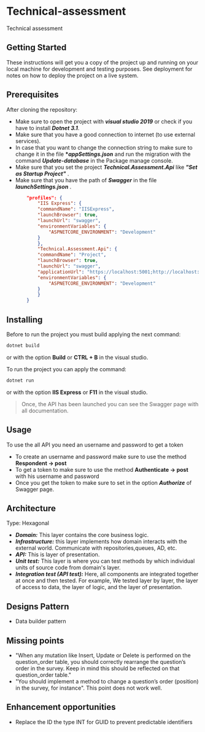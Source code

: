 # Technical-assessment
Technical assessment 

## Getting Started

These instructions will get you a copy of the project up and running on your local machine for development and testing purposes. See deployment for notes on how to deploy the project on a live system.

## Prerequisites

After cloning the repository:
 * Make sure to open the project with __*visual studio 2019*__ or check if you have to install __*Dotnet 3.1*__.
 * Make sure that you have a good connection to internet (to use external services).
 * In case that you want to change the connection string to make sure to change it 
   in the file __**appSettings.json*__ and run the migration with the command __*Update-database*__ in the  Package manage console.
 * Make sure that you set the project __*Technical.Assessment.Api*__ like __*"Set as Startup Project"*__ .
 * Make sure that you have the path of __*Swagger*__ in the file __*launchSettings.json*__ .
    ```json
        "profiles": {
            "IIS Express": {
            "commandName": "IISExpress",
            "launchBrowser": true,
            "launchUrl": "swagger",
            "environmentVariables": {
                "ASPNETCORE_ENVIRONMENT": "Development"
            }
            },
            "Technical.Assessment.Api": {
            "commandName": "Project",
            "launchBrowser": true,
            "launchUrl": "swagger",
            "applicationUrl": "https://localhost:5001;http://localhost:5000",
            "environmentVariables": {
                "ASPNETCORE_ENVIRONMENT": "Development"
            }
            }
        }
    ```

## Installing

Before to run the project you must build applying the next command:
```bash
dotnet build
```
or with the option **Build** or __CTRL + B__ in the visual studio.

To run the project you can apply the command:
```bash
dotnet run
``` 
or with the option **IIS Express** or __F11__ in the visual studio.


>Once, the API has been launched you can see the Swagger page with all documentation.

## Usage

 To use the all API you need an username and password to get a token 

* To create an username and password make sure to use the method **Respondent -> post**
* To get a token to make sure to use the method **Authenticate -> post** with his username and password
* Once you get the token to make sure to set in the option __*Authorize*__ of Swagger page.

## Architecture

Type: Hexagonal 

 * __*Domain:*__ This layer contains the core business logic.
 * __*Infrastructure:*__ this layer implements how domain interacts with the external world. Communicate with repositories,queues, AD, etc.
 * __*API:*__ This is layer of presentation.
 * __*Unit test:*__ This layer is where you can test methods by which individual units of source code from domain's layer.
 * __*Integration test (API test):*__ Here, all components are integrated together at once and then tested. For example, We tested layer by layer, the layer of access to data, the layer of logic, and the layer of presentation.

 ## Designs Pattern
 
 * Data builder pattern

 ## Missing points

 * "When any mutation like Insert, Update or Delete is performed on the question_order table, you should correctly rearrange the question’s order in the survey. Keep in mind this should be reflected on that question_order table."
 * "You should implement a method to change a question’s order (position) in the survey, for instance". This point does not work well.

 ## Enhancement opportunities

 * Replace the ID the type INT for GUID to prevent predictable identifiers

